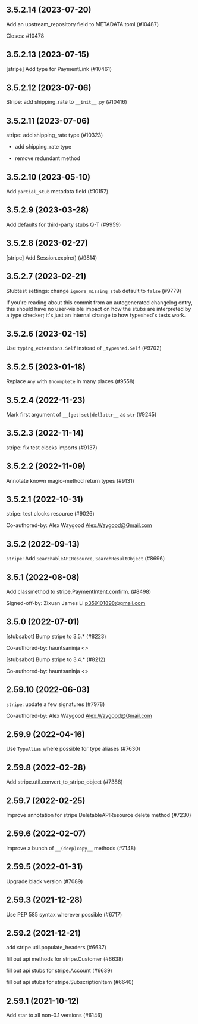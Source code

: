 ## 3.5.2.14 (2023-07-20)

Add an upstream_repository field to METADATA.toml (#10487)

Closes: #10478

## 3.5.2.13 (2023-07-15)

[stripe] Add type for PaymentLink (#10461)

## 3.5.2.12 (2023-07-06)

Stripe: add shipping_rate to `__init__.py` (#10416)

## 3.5.2.11 (2023-07-06)

stripe: add shipping_rate type (#10323)

* add shipping_rate type

* remove redundant method

## 3.5.2.10 (2023-05-10)

Add `partial_stub` metadata field (#10157)

## 3.5.2.9 (2023-03-28)

Add defaults for third-party stubs Q-T (#9959)

## 3.5.2.8 (2023-02-27)

[stripe] Add Session.expire() (#9814)

## 3.5.2.7 (2023-02-21)

Stubtest settings: change `ignore_missing_stub` default to `false` (#9779)

If you're reading about this commit from an autogenerated changelog entry, this should have no user-visible impact on how the stubs are interpreted by a type checker; it's just an internal change to how typeshed's tests work.

## 3.5.2.6 (2023-02-15)

Use `typing_extensions.Self` instead of `_typeshed.Self` (#9702)

## 3.5.2.5 (2023-01-18)

Replace `Any` with `Incomplete` in many places (#9558)

## 3.5.2.4 (2022-11-23)

Mark first argument of `__[get|set|del]attr__` as `str` (#9245)

## 3.5.2.3 (2022-11-14)

stripe: fix test clocks imports (#9137)

## 3.5.2.2 (2022-11-09)

Annotate known magic-method return types (#9131)

## 3.5.2.1 (2022-10-31)

stripe: test clocks resource (#9026)

Co-authored-by: Alex Waygood <Alex.Waygood@Gmail.com>

## 3.5.2 (2022-09-13)

`stripe`: Add `SearchableAPIResource`, `SearchResultObject` (#8696)

## 3.5.1 (2022-08-08)

Add classmethod to stripe.PaymentIntent.confirm. (#8498)

Signed-off-by: Zixuan James Li <p359101898@gmail.com>

## 3.5.0 (2022-07-01)

[stubsabot] Bump stripe to 3.5.* (#8223)

Co-authored-by: hauntsaninja <>

[stubsabot] Bump stripe to 3.4.* (#8212)

Co-authored-by: hauntsaninja <>

## 2.59.10 (2022-06-03)

`stripe`: update a few signatures (#7978)

Co-authored-by: Alex Waygood <Alex.Waygood@Gmail.com>

## 2.59.9 (2022-04-16)

Use `TypeAlias` where possible for type aliases (#7630)

## 2.59.8 (2022-02-28)

Add stripe.util.convert_to_stripe_object (#7386)

## 2.59.7 (2022-02-25)

Improve annotation for stripe DeletableAPIResource delete method (#7230)

## 2.59.6 (2022-02-07)

Improve a bunch of `__(deep)copy__` methods (#7148)

## 2.59.5 (2022-01-31)

Upgrade black version (#7089)

## 2.59.3 (2021-12-28)

Use PEP 585 syntax wherever possible (#6717)

## 2.59.2 (2021-12-21)

add stripe.util.populate_headers (#6637)

fill out api methods for stripe.Customer (#6638)

fill out api stubs for stripe.Account (#6639)

fill out api stubs for stripe.SubscriptionItem (#6640)

## 2.59.1 (2021-10-12)

Add star to all non-0.1 versions (#6146)

